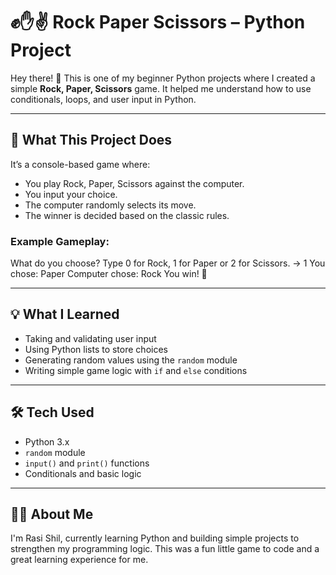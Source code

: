 # ✊✋✌️ Rock Paper Scissors – Python Project

Hey there! 👋 This is one of my beginner Python projects where I created a simple **Rock, Paper, Scissors** game. It helped me understand how to use conditionals, loops, and user input in Python.

---

## 🎯 What This Project Does

It’s a console-based game where:
- You play Rock, Paper, Scissors against the computer.
- You input your choice.
- The computer randomly selects its move.
- The winner is decided based on the classic rules.

### Example Gameplay:
What do you choose? Type 0 for Rock, 1 for Paper or 2 for Scissors.
→ 1
You chose: Paper
Computer chose: Rock
You win! 🎉

---

## 💡 What I Learned

- Taking and validating user input
- Using Python lists to store choices
- Generating random values using the `random` module
- Writing simple game logic with `if` and `else` conditions

---

## 🛠️ Tech Used

- Python 3.x
- `random` module
- `input()` and `print()` functions
- Conditionals and basic logic

---

## 🙋‍♀️ About Me

I'm Rasi Shil, currently learning Python and building simple projects to strengthen my programming logic. This was a fun little game to code and a great learning experience for me.

